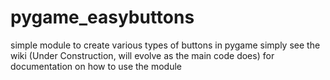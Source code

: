 # pygame_easybuttons
simple module to create various types of buttons in pygame simply
see the wiki (Under Construction, will evolve as the main code does) for documentation on how to use the module
